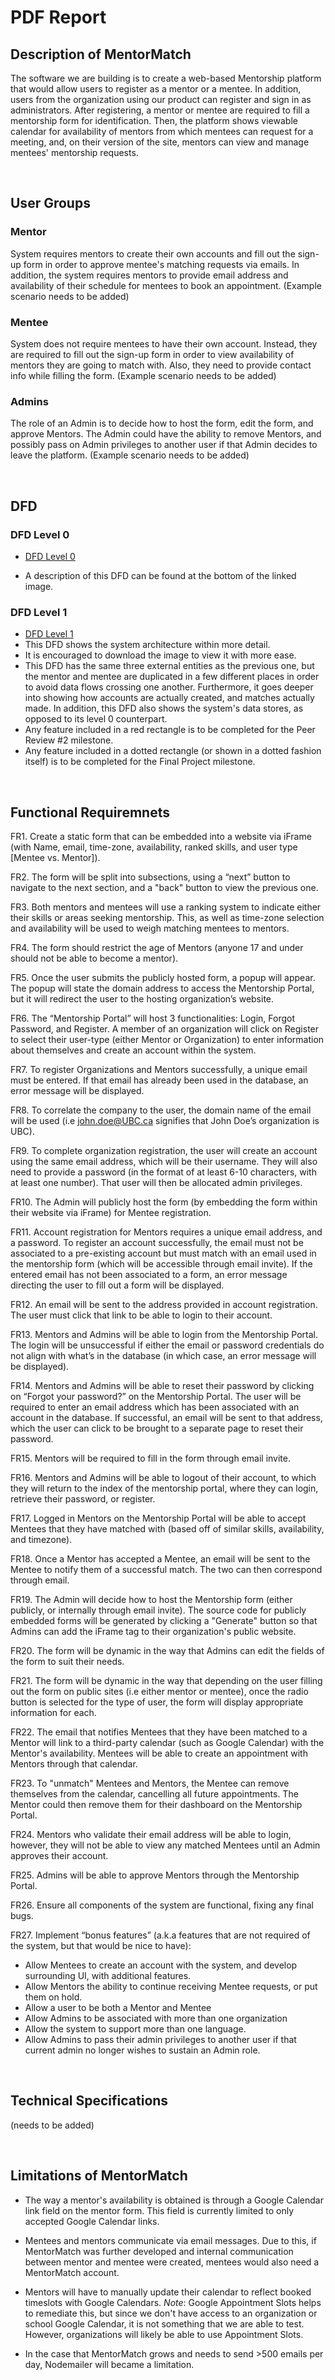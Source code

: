 # PDF Report

## Description of MentorMatch

The software we are building is to create a web-based Mentorship platform that would allow users to register as a mentor or a mentee. In addition, users from the organization using our product can register and sign in as administrators. After registering, a mentor or mentee are required to fill a mentorship form for identification. Then, the platform shows viewable calendar for availability of mentors from which mentees can request for a meeting, and, on their version of the site, mentors can view and manage mentees' mentorship requests.

<br>

## User Groups

### Mentor

System requires mentors to create their own accounts and fill out the sign-up form in order to approve mentee's matching requests via emails. In addition, the system requires mentors to provide email address and availability of their schedule for mentees to book an appointment. (Example scenario needs to be added)

### Mentee

System does not require mentees to have their own account. Instead, they are required to fill out the sign-up form in order to view availability of mentors they are going to match with. Also, they need to provide contact info while filling the form. (Example scenario needs to be added)

### Admins

The role of an Admin is to decide how to host the form, edit the form, and approve Mentors. The Admin could have the ability to remove Mentors, and possibly pass on Admin privileges to another user if that Admin decides to leave the platform. (Example scenario needs to be added)

<br>

## DFD

### DFD Level 0

* [DFD Level 0](https://github.com/jpabadir/pace-c/blob/requirements-milestone/documentation/dfd-level0.pdf)

* A description of this DFD can be found at the bottom of the linked image.

### DFD Level 1

* [DFD Level 1](https://github.com/jpabadir/pace-c/blob/requirements-milestone/documentation/dfd-level-1/dfd-full.jpg)
* This DFD shows the system architecture within more detail.
* It is encouraged to download the image to view it with more ease.
* This DFD has the same three external entities as the previous one, but the mentor and mentee are duplicated in a few different places in order to avoid data flows crossing one another. Furthermore, it goes deeper into showing how accounts are actually created, and matches actually made. In addition, this DFD also shows the system's data stores, as opposed to its level 0 counterpart.
* Any feature included in a red rectangle is to be completed for the Peer Review #2 milestone.
* Any feature included in a dotted rectangle (or shown in a dotted fashion itself) is to be completed for the Final Project milestone.

<br>

## Functional Requiremnets

FR1. Create a static form that can be embedded into a website via iFrame (with Name, email, time-zone, availability, ranked skills, and user type [Mentee vs. Mentor]).

FR2. The form will be split into subsections, using a “next” button to navigate to the next section, and a "back" button to view the previous one.

FR3. Both mentors and mentees will use a ranking system to indicate either their skills or areas seeking mentorship. This, as well as time-zone selection and availability will be used to weigh matching mentees to mentors.

FR4. The form should restrict the age of Mentors (anyone 17 and under should not be able to become a mentor).

FR5. Once the user submits the publicly hosted form, a popup will appear. The popup will state the domain address to access the Mentorship Portal, but it will redirect the user to the hosting organization’s website.

FR6. The “Mentorship Portal” will host 3 functionalities: Login, Forgot Password, and Register. A member of an organization will click on Register to select their user-type (either Mentor or Organization) to enter information about themselves and create an account within the system.

FR7. To register Organizations and Mentors successfully, a unique email must be entered. If that email has already been used in the database, an error message will be displayed.

FR8. To correlate the company to the user, the domain name of the email will be used (i.e john.doe@UBC.ca signifies that John Doe’s organization is UBC).

FR9. To complete organization registration, the user will create an account using the same email address, which will be their username. They will also need to provide a password (in the format of at least 6-10 characters, with at least one number). That user will then be allocated admin privileges.

FR10. The Admin will publicly host the form (by embedding the form within their website via iFrame) for Mentee registration.

FR11. Account registration for Mentors requires a unique email address, and a password. To register an account successfully, the email must not be associated to a pre-existing account but must match with an email used in the mentorship form (which will be accessible through email invite). If the entered email has not been associated to a form, an error message directing the user to fill out a form will be displayed.

FR12. An email will be sent to the address provided in account registration. The user must click that link to be able to login to their account.

FR13. Mentors and Admins will be able to login from the Mentorship Portal. The login will be unsuccessful if either the email or password credentials do not align with what’s in the database (in which case, an error message will be displayed).

FR14. Mentors and Admins will be able to reset their password by clicking on “Forgot your password?” on the Mentorship Portal. The user will be required to enter an email address which has been associated with an account in the database. If successful, an email will be sent to that address, which the user can click to be brought to a separate page to reset their password.

FR15. Mentors will be required to fill in the form through email invite.

FR16. Mentors and Admins will be able to logout of their account, to which they will return to the index of the mentorship portal, where they can login, retrieve their password, or register.

FR17. Logged in Mentors on the Mentorship Portal will be able to accept Mentees that they have matched with (based off of similar skills, availability, and timezone).

FR18. Once a Mentor has accepted a Mentee, an email will be sent to the Mentee to notify them of a successful match. The two can then correspond through email.

FR19. The Admin will decide how to host the Mentorship form (either publicly, or internally through email invite). The source code for publicly embedded forms will be generated by clicking a "Generate" button so that Admins can add the iFrame tag to their organization's public website.

FR20. The form will be dynamic in the way that Admins can edit the fields of the form to suit their needs.

FR21. The form will be dynamic in the way that depending on the user filling out the form on public sites (i.e either mentor or mentee), once the radio button is selected for the type of user, the form will display appropriate information for each.

FR22. The email that notifies Mentees that they have been matched to a Mentor will link to a third-party calendar (such as Google Calendar) with the Mentor's availability. Mentees will be able to create an appointment with Mentors through that calendar.

FR23. To "unmatch" Mentees and Mentors, the Mentee can remove themselves from the calendar, cancelling all future appointments. The Mentor could then remove them for their dashboard on the Mentorship Portal.

FR24. Mentors who validate their email address will be able to login, however, they will not be able to view any matched Mentees until an Admin approves their account.

FR25. Admins will be able to approve Mentors through the Mentorship Portal.

FR26. Ensure all components of the system are functional, fixing any final bugs.

FR27. Implement “bonus features” (a.k.a features that are not required of the system, but that would be nice to have):

* Allow Mentees to create an account with the system, and develop surrounding UI, with additional features.
* Allow Mentors the ability to continue receiving Mentee requests, or put them on hold.
* Allow a user to be both a Mentor and Mentee
* Allow Admins to be associated with more than one organization
* Allow the system to support more than one language.
* Allow Admins to pass their admin privileges to another user if that current admin no longer wishes to sustain an Admin role.

<br>

## Technical Specifications

 (needs to be added)

<br>

## Limitations of MentorMatch

* The way a mentor's availability is obtained is through a Google Calendar link field on the mentor form. This field is currently limited to only accepted Google Calendar links.

* Mentees and mentors communicate via email messages. Due to this, if MentorMatch was further developed and internal communication between mentor and mentee were created, mentees would also need a MentorMatch account.

* Mentors will have to manually update their calendar to reflect booked timeslots with Google Calendars. *Note*: Google Appointment Slots helps to remediate this, but since we don't have access to an organization or school Google Calendar, it is not something that we are able to test. However, organizations will likely be able to use Appointment Slots.

* In the case that MentorMatch grows and needs to send >500 emails per day, Nodemailer will became a limitation.
